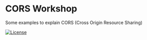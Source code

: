 CORS Workshop
=============
Some examples to explain CORS (Cross Origin Resource Sharing)

[![License](http://img.shields.io/:license-mit-blue.svg)](http://doge.mit-license.org)